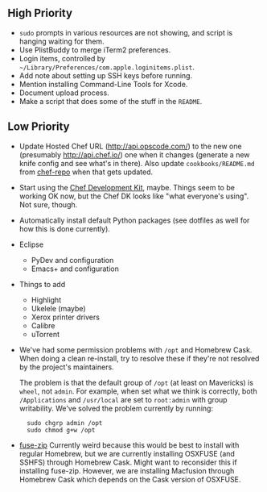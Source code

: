 High Priority
-------------

* `sudo` prompts in various resources are not showing, and script is hanging waiting for them.
* Use PlistBuddy to merge iTerm2 preferences.
* Login items, controlled by `~/Library/Preferences/com.apple.loginitems.plist`.
* Add note about setting up SSH keys before running.
* Mention installing Command-Line Tools for Xcode.
* Document upload process.
* Make a script that does some of the stuff in the `README`.

Low Priority
------------

* Update Hosted Chef URL (http://api.opscode.com/) to the new one (presumably http://api.chef.io/) one when it changes (generate a new knife config and see what's in there). Also update `cookbooks/README.md` from [chef-repo](https://github.com/chef/chef-repo) when that gets updated.
* Start using the [Chef Development Kit](https://docs.chef.io/install_dk.html), maybe. Things seem to be working OK now, but the Chef DK looks like "what everyone's using". Not sure, though.
* Automatically install default Python packages (see dotfiles as well for how this is done currently).
* Eclipse
    * PyDev and configuration
    * Emacs+ and configuration
* Things to add
    * Highlight
    * Ukelele (maybe)
    * Xerox printer drivers
    * Calibre
    * uTorrent
* We've had some permission problems with `/opt` and Homebrew Cask. When doing a clean re-install, try to resolve these if they're not resolved by the project's maintainers.

  The problem is that the default group of `/opt` (at least on Mavericks) is `wheel`, not `admin`. For example, when set what we think is correctly, both `/Applications` and `/usr/local` are set to `root:admin` with group writability. We've solved the problem currently by running:

        sudo chgrp admin /opt
        sudo chmod g+w /opt

* [fuse-zip](https://code.google.com/p/fuse-zip/) Currently weird because this would be best to install with regular Homebrew, but we are currently installing OSXFUSE (and SSHFS) through Homebrew Cask. Might want to reconsider this if installing fuse-zip. However, we are installing Macfusion through Homebrew Cask which depends on the Cask version of OSXFUSE.
